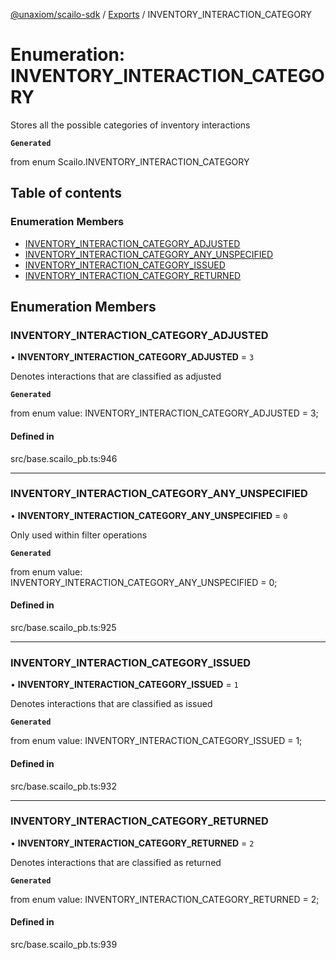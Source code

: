 [@unaxiom/scailo-sdk](../README.md) / [Exports](../modules.md) / INVENTORY\_INTERACTION\_CATEGORY

# Enumeration: INVENTORY\_INTERACTION\_CATEGORY

Stores all the possible categories of inventory interactions

**`Generated`**

from enum Scailo.INVENTORY_INTERACTION_CATEGORY

## Table of contents

### Enumeration Members

- [INVENTORY\_INTERACTION\_CATEGORY\_ADJUSTED](INVENTORY_INTERACTION_CATEGORY.md#inventory_interaction_category_adjusted)
- [INVENTORY\_INTERACTION\_CATEGORY\_ANY\_UNSPECIFIED](INVENTORY_INTERACTION_CATEGORY.md#inventory_interaction_category_any_unspecified)
- [INVENTORY\_INTERACTION\_CATEGORY\_ISSUED](INVENTORY_INTERACTION_CATEGORY.md#inventory_interaction_category_issued)
- [INVENTORY\_INTERACTION\_CATEGORY\_RETURNED](INVENTORY_INTERACTION_CATEGORY.md#inventory_interaction_category_returned)

## Enumeration Members

### INVENTORY\_INTERACTION\_CATEGORY\_ADJUSTED

• **INVENTORY\_INTERACTION\_CATEGORY\_ADJUSTED** = ``3``

Denotes interactions that are classified as adjusted

**`Generated`**

from enum value: INVENTORY_INTERACTION_CATEGORY_ADJUSTED = 3;

#### Defined in

src/base.scailo_pb.ts:946

___

### INVENTORY\_INTERACTION\_CATEGORY\_ANY\_UNSPECIFIED

• **INVENTORY\_INTERACTION\_CATEGORY\_ANY\_UNSPECIFIED** = ``0``

Only used within filter operations

**`Generated`**

from enum value: INVENTORY_INTERACTION_CATEGORY_ANY_UNSPECIFIED = 0;

#### Defined in

src/base.scailo_pb.ts:925

___

### INVENTORY\_INTERACTION\_CATEGORY\_ISSUED

• **INVENTORY\_INTERACTION\_CATEGORY\_ISSUED** = ``1``

Denotes interactions that are classified as issued

**`Generated`**

from enum value: INVENTORY_INTERACTION_CATEGORY_ISSUED = 1;

#### Defined in

src/base.scailo_pb.ts:932

___

### INVENTORY\_INTERACTION\_CATEGORY\_RETURNED

• **INVENTORY\_INTERACTION\_CATEGORY\_RETURNED** = ``2``

Denotes interactions that are classified as returned

**`Generated`**

from enum value: INVENTORY_INTERACTION_CATEGORY_RETURNED = 2;

#### Defined in

src/base.scailo_pb.ts:939
